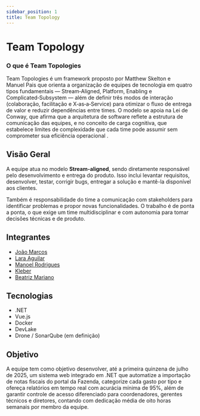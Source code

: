 ```yaml
---
sidebar_position: 1
title: Team Topology
---
```


# Team Topology 

### O que é Team Topologies

Team Topologies é um framework proposto por Matthew Skelton e Manuel Pais que orienta a organização de equipes de tecnologia em quatro tipos fundamentais — Stream‑Aligned, Platform, Enabling e Complicated‑Subsystem — além de definir três modos de interação (colaboração, facilitação e X‑as‑a‑Service) para otimizar o fluxo de entrega de valor e reduzir dependências entre times. O modelo se apoia na Lei de Conway, que afirma que a arquitetura de software reflete a estrutura de comunicação das equipes, e no conceito de carga cognitiva, que estabelece limites de complexidade que cada time pode assumir sem comprometer sua eficiência operacional .


## Visão Geral

A equipe atua no modelo **Stream-aligned**, sendo diretamente responsável pelo desenvolvimento e entrega do produto. Isso inclui levantar requisitos, desenvolver, testar, corrigir bugs, entregar a solução e mantê-la disponível aos clientes.

Também é responsabilidade do time a comunicação com stakeholders para identificar problemas e propor novas funcionalidades. O trabalho é de ponta a ponta, o que exige um time multidisciplinar e com autonomia para tomar decisões técnicas e de produto.

## Integrantes

- [João Marcos](https://github.com/joaomrpimentel)  
- [Lara Aguilar](https://github.com/laraguilar)  
- [Manoel Rodrigues](https://github.com/ManoelRL)  
- [Kleber](https://github.com/KleberALP)  
- [Beatriz Mariano](https://github.com/auerbeatriz)  

## Tecnologias

- .NET  
- Vue.js  
- Docker  
- DevLake  
- Drone / SonarQube (em definição)  

## Objetivo

A equipe tem como objetivo desenvolver, até a primeira quinzena de julho de 2025, um sistema web integrado em .NET que automatize a importação de notas fiscais do portal da Fazenda, categorize cada gasto por tipo e ofereça relatórios em tempo real com acurácia mínima de 95%, além de garantir controle de acesso diferenciado para coordenadores, gerentes técnicos e diretores, contando com dedicação média de oito horas semanais por membro da equipe.